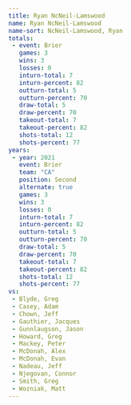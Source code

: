 ```yaml
---
title: Ryan NcNeil-Lamswood
name: Ryan NcNeil-Lamswood
name-sort: NcNeil-Lamswood, Ryan
totals:
 - event: Brier
   games: 3
   wins: 3
   losses: 0
   inturn-total: 7
   inturn-percent: 82
   outturn-total: 5
   outturn-percent: 70
   draw-total: 5
   draw-percent: 70
   takeout-total: 7
   takeout-percent: 82
   shots-total: 12
   shots-percent: 77
years:
 - year: 2021
   event: Brier
   team: "CA"
   position: Second
   alternate: true
   games: 3
   wins: 3
   losses: 0
   inturn-total: 7
   inturn-percent: 82
   outturn-total: 5
   outturn-percent: 70
   draw-total: 5
   draw-percent: 70
   takeout-total: 7
   takeout-percent: 82
   shots-total: 12
   shots-percent: 77
vs:
 - Blyde, Greg
 - Casey, Adam
 - Chown, Jeff
 - Gauthier, Jacques
 - Gunnlaugson, Jason
 - Howard, Greg
 - Mackey, Peter
 - McDonah, Alex
 - McDonah, Evan
 - Nadeau, Jeff
 - Njegovan, Connor
 - Smith, Greg
 - Wozniak, Matt
---
```

